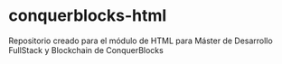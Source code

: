 # conquerblocks-html
Repositorio creado para el módulo de HTML para Máster de Desarrollo FullStack y Blockchain de ConquerBlocks
